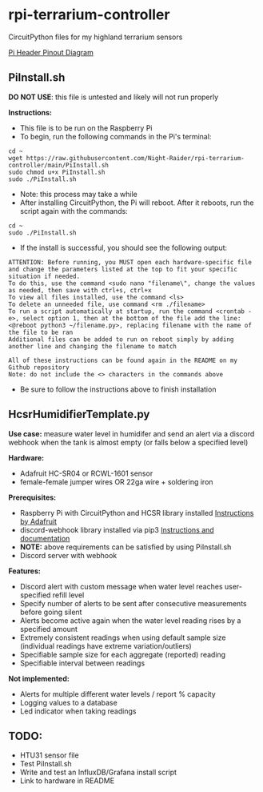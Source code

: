 # rpi-terrarium-controller
CircuitPython files for my highland terrarium sensors

[Pi Header Pinout Diagram](https://i.stack.imgur.com/JtpG7.png)

## PiInstall.sh
**DO NOT USE**: this file is untested and likely will not run properly

**Instructions:**
- This file is to be run on the Raspberry Pi
- To begin, run the following commands in the Pi's terminal:
```
cd ~
wget https://raw.githubusercontent.com/Night-Raider/rpi-terrarium-controller/main/PiInstall.sh
sudo chmod u+x PiInstall.sh
sudo ./PiInstall.sh
```
- Note: this process may take a while
- After installing CircuitPython, the Pi will reboot. After it reboots, run the script again with the commands:
```
cd ~
sudo ./PiInstall.sh
```
- If the install is successful, you should see the following output:
```
ATTENTION: Before running, you MUST open each hardware-specific file and change the parameters listed at the top to fit your specific situation if needed.
To do this, use the command <sudo nano "filename\", change the values as needed, then save with ctrl+s, ctrl+x
To view all files installed, use the command <ls>
To delete an unneeded file, use command <rm ./filename>
To run a script automatically at startup, run the command <crontab -e>, select option 1, then at the bottom of the file add the line:
<@reboot python3 ~/filename.py>, replacing filename with the name of the file to be ran
Additional files can be added to run on reboot simply by adding another line and changing the filename to match

All of these instructions can be found again in the README on my Github repository
Note: do not include the <> characters in the commands above
```
- Be sure to follow the instructions above to finish installation
## HcsrHumidifierTemplate.py

**Use case:** measure water level in humidifer and send an alert via a discord webhook when the tank is almost empty (or falls below a specified level)

**Hardware:** 
- Adafruit HC-SR04 or RCWL-1601 sensor
- female-female jumper wires OR 22ga wire + soldering iron

**Prerequisites:** 
- Raspberry Pi with CircuitPython and HCSR library installed [Instructions by Adafruit](https://learn.adafruit.com/circuitpython-on-raspberrypi-linux/installing-circuitpython-on-raspberry-pi)
- discord-webhook library installed via pip3 [Instructions and documentation](https://opensourcelibs.com/lib/python-discord-webhook)
- **NOTE:** above requirements can be satisfied by using PiInstall.sh
- Discord server with webhook

**Features:** 
- Discord alert with custom message when water level reaches user-specified refill level
- Specify number of alerts to be sent after consecutive measurements before going silent
- Alerts become active again when the water level reading rises by a specified amount
- Extremely consistent readings when using default sample size (individual readings have extreme variation/outliers)
- Specifiable sample size for each aggregate (reported) reading
- Specifiable interval between readings

**Not implemented:**
- Alerts for multiple different water levels / report % capacity
- Logging values to a database
- Led indicator when taking readings

## TODO:
- HTU31 sensor file
- Test PiInstall.sh
- Write and test an InfluxDB/Grafana install script
- Link to hardware in README
